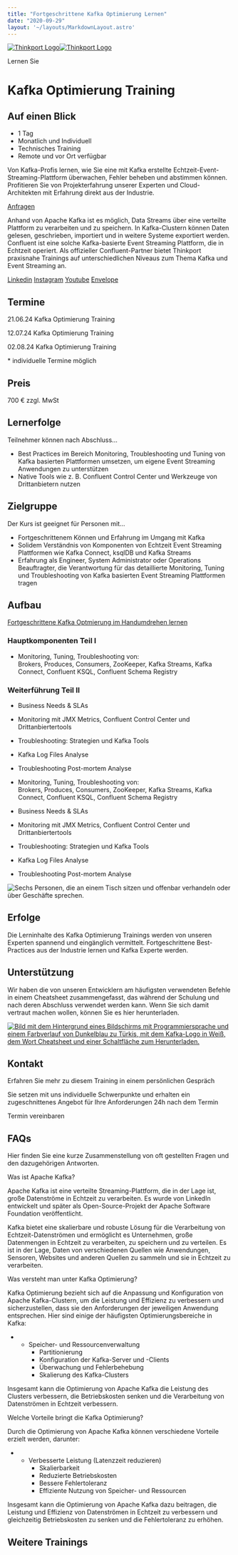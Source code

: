```yaml
---
title: "Fortgeschrittene Kafka Optimierung Lernen"
date: "2020-09-29"
layout: '~/layouts/MarkdownLayout.astro'
---
```


 [![Thinkport Logo](images/Logo_horizontral_new-q79kisryfbimg521qvcamhuu9zgajwl52ie1tm6q0s.png "Logo Bright Colours")](https://thinkport.digital)[![Thinkport Logo](images/Logo_horizontral_new-q79kisryfbimg521qvcamhuu9zgajwl52ie1tm6q0s.png "Logo Bright Colours")](https://thinkport.digital)

Lernen Sie

# Kafka Optimierung Training

## Auf einen Blick

* 1 Tag
* Monatlich und Individuell
* Technisches Training
* Remote und vor Ort verfügbar

Von Kafka-Profis lernen, wie Sie eine mit Kafka erstellte Echtzeit-Event-Streaming-Plattform überwachen, Fehler beheben und abstimmen können. Profitieren Sie von Projekterfahrung unserer Experten und Cloud-Architekten mit Erfahrung direkt aus der Industrie.

[Anfragen](#sec1)

Anhand von Apache Kafka ist es möglich, Data Streams über eine verteilte Plattform zu verarbeiten und zu speichern. In Kafka-Clustern können Daten gelesen, geschrieben, importiert und in weitere Systeme exportiert werden. Confluent ist eine solche Kafka-basierte Event Streaming Plattform, die in Echtzeit operiert. Als offizieller Confluent-Partner bietet Thinkport praxisnahe Trainings auf unterschiedlichen Niveaus zum Thema Kafka und Event Streaming an.

[](#linksection)[Linkedin](https://www.linkedin.com/company/11759873) [Instagram](https://www.instagram.com/thinkport/) [Youtube](https://www.youtube.com/channel/UCnke3WYRT6bxuMK2t4jw2qQ) [Envelope](mailto:tdrechsel@thinkport.digital)

## Termine

21.06.24 Kafka Optimierung Training  

12.07.24 Kafka Optimierung Training  

02.08.24 Kafka Optimierung Training  

\* individuelle Termine möglich

## Preis

700 € zzgl. MwSt  

## Lernerfolge

Teilnehmer können nach Abschluss...

* Best Practices im Bereich Monitoring, Troubleshooting und Tuning von Kafka basierten Plattformen umsetzen, um eigene Event Streaming Anwendungen zu unterstützen
* Native Tools wie z. B. Confluent Control Center und Werkzeuge von Drittanbietern nutzen

## Zielgruppe

Der Kurs ist geeignet für Personen mit...

* Fortgeschrittenem Können und Erfahrung im Umgang mit Kafka
* Solidem Verständnis von Komponenten von Echtzeit Event Streaming Plattformen wie Kafka Connect, ksqlDB und Kafka Streams
* Erfahrung als Engineer, System Administrator oder Operations Beauftragter, die Verantwortung für das detaillierte Monitoring, Tuning und Troubleshooting von Kafka basierten Event Streaming Plattformen tragen

## Aufbau

[Fortgeschrittene Kafka Optmierung im Handumdrehen lernen](https://www.hashicorp.com/)

### Hauptkomponenten Teil I

* Monitoring, Tuning, Troubleshooting von:  
    Brokers, Produces, Consumers, ZooKeeper, Kafka Streams, Kafka Connect, Confluent KSQL, Confluent Schema Registry

### Weiterführung Teil II

* Business Needs & SLAs
* Monitoring mit JMX Metrics, Confluent Control Center und Drittanbiertertools
* Troubleshooting: Strategien und Kafka Tools
* Kafka Log Files Analyse
* Troubleshooting Post-mortem Analyse

* Monitoring, Tuning, Troubleshooting von:  
    Brokers, Produces, Consumers, ZooKeeper, Kafka Streams, Kafka Connect, Confluent KSQL, Confluent Schema Registry

* Business Needs & SLAs
* Monitoring mit JMX Metrics, Confluent Control Center und Drittanbiertertools
* Troubleshooting: Strategien und Kafka Tools
* Kafka Log Files Analyse
* Troubleshooting Post-mortem Analyse

![Sechs Personen, die an einem Tisch sitzen und offenbar verhandeln oder über Geschäfte sprechen.](images/DSC01530-1024x683.jpg)

## Erfolge

Die Lerninhalte des Kafka Optimierung Trainings werden von unseren Experten spannend und eingänglich vermittelt. Fortgeschrittene Best-Practices aus der Industrie lernen und Kafka Experte werden.

## Unterstützung

Wir haben die von unseren Entwicklern am häufigsten verwendeten Befehle in einem Cheatsheet zusammengefasst, das während der Schulung und nach deren Abschluss verwendet werden kann. Wenn Sie sich damit vertraut machen wollen, können Sie es hier herunterladen.

[![Bild mit dem Hintergrund eines Bildschirms mit Programmiersprache und einem Farbverlauf von Dunkelblau zu Türkis, mit dem Kafka-Logo in Weiß, dem Wort Cheatsheet und einer Schaltfläche zum Herunterladen.](images/kafka-1024x683.webp)](https://thinkport.digital/wp-content/uploads/2023/11/Kafka_Cheatsheet.pdf)

## Kontakt

Erfahren Sie mehr zu diesem Training in einem persönlichen Gespräch

Sie setzen mit uns individuelle Schwerpunkte und erhalten ein zugeschnittenes Angebot für Ihre Anforderungen 24h nach dem Termin

 Termin vereinbaren

## FAQs

Hier finden Sie eine kurze Zusammenstellung von oft gestellten Fragen und den dazugehörigen Antworten.

Was ist Apache Kafka?

Apache Kafka ist eine verteilte Streaming-Plattform, die in der Lage ist, große Datenströme in Echtzeit zu verarbeiten. Es wurde von LinkedIn entwickelt und später als Open-Source-Projekt der Apache Software Foundation veröffentlicht.

Kafka bietet eine skalierbare und robuste Lösung für die Verarbeitung von Echtzeit-Datenströmen und ermöglicht es Unternehmen, große Datenmengen in Echtzeit zu verarbeiten, zu speichern und zu verteilen. Es ist in der Lage, Daten von verschiedenen Quellen wie Anwendungen, Sensoren, Websites und anderen Quellen zu sammeln und sie in Echtzeit zu verarbeiten.

Was versteht man unter Kafka Optimierung?

Kafka Optimierung bezieht sich auf die Anpassung und Konfiguration von Apache Kafka-Clustern, um die Leistung und Effizienz zu verbessern und sicherzustellen, dass sie den Anforderungen der jeweiligen Anwendung entsprechen. Hier sind einige der häufigsten Optimierungsbereiche in Kafka:

* - Speicher- und Ressourcenverwaltung
    - Partitionierung
    - Konfiguration der Kafka-Server und -Clients
    - Überwachung und Fehlerbehebung
    - Skalierung des Kafka-Clusters

Insgesamt kann die Optimierung von Apache Kafka die Leistung des Clusters verbessern, die Betriebskosten senken und die Verarbeitung von Datenströmen in Echtzeit verbessern.

Welche Vorteile bringt die Kafka Optimierung?

Durch die Optimierung von Apache Kafka können verschiedene Vorteile erzielt werden, darunter:

* - Verbesserte Leistung (Latenzzeit reduzieren)
    - Skalierbarkeit
    - Reduzierte Betriebskosten
    - Bessere Fehlertoleranz
    - Effiziente Nutzung von Speicher- und Ressourcen

Insgesamt kann die Optimierung von Apache Kafka dazu beitragen, die Leistung und Effizienz von Datenströmen in Echtzeit zu verbessern und gleichzeitig Betriebskosten zu senken und die Fehlertoleranz zu erhöhen.

## Weitere Trainings
